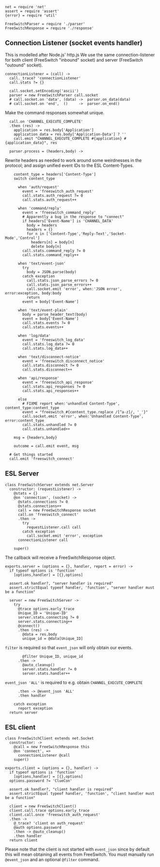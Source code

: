     net = require 'net'
    assert = require 'assert'
    {error} = require 'util'

    FreeSwitchParser = require './parser'
    FreeSwitchResponse = require './response'

Connection Listener (socket events handler)
-------------------------------------------

This is modelled after Node.js' http.js
We use the same connection-listener for both client (FreeSwitch "inbound" socket) and server (FreeSwitch "outound" socket).

    connectionListener = (call) ->
      call._trace? 'connectionListener'
      call.stats ?= {}

      call.socket.setEncoding('ascii')
      parser = new FreeSwitchParser call.socket
      # call.socket.on 'data', (data) ->  parser.on_data(data)
      # call.socket.on 'end',  ()     ->  parser.on_end()

Make the command responses somewhat unique.

      call.on 'CHANNEL_EXECUTE_COMPLETE'
      .then (res) ->
        application = res.body['Application']
        application_data = res.body['Application-Data'] ? ''
        call.emit "CHANNEL_EXECUTE_COMPLETE #{application} #{application_data}", res

      parser.process = (headers,body) ->

Rewrite headers as needed to work around some weirdnesses in the protocol; and assign unified event IDs to the ESL Content-Types.

        content_type = headers['Content-Type']
        switch content_type

          when 'auth/request'
            event = 'freeswitch_auth_request'
            call.stats.auth_request ?= 0
            call.stats.auth_request++

          when 'command/reply'
            event = 'freeswitch_command_reply'
            # Apparently a bug in the response to "connect"
            if headers['Event-Name'] is 'CHANNEL_DATA'
              body = headers
              headers = {}
              for n in ['Content-Type','Reply-Text','Socket-Mode','Control']
                headers[n] = body[n]
                delete body[n]
            call.stats.command_reply ?= 0
            call.stats.command_reply++

          when 'text/event-json'
            try
              body = JSON.parse(body)
            catch exception
              call.stats.json_parse_errors ?= 0
              call.stats.json_parse_errors++
              call.socket.emit 'error', when:'JSON error', error:exception, body:body
              return
            event = body['Event-Name']

          when 'text/event-plain'
            body = parse_header_text(body)
            event = body['Event-Name']
            call.stats.events ?= 0
            call.stats.events++

          when 'log/data'
            event = 'freeswitch_log_data'
            call.stats.log_data ?= 0
            call.stats.log_data++

          when 'text/disconnect-notice'
            event = 'freeswitch_disconnect_notice'
            call.stats.disconnect ?= 0
            call.stats.disconnect++

          when 'api/response'
            event = 'freeswitch_api_response'
            call.stats.api_responses ?= 0
            call.stats.api_responses++

          else
            # FIXME report when:'unhandled Content-Type', content_type:content_type
            event = "freeswitch_#{content_type.replace /[^a-z]/, '_'}"
            call.socket.emit 'error', when:'Unhandled Content-Type', error:content_type
            call.stats.unhandled ?= 0
            call.stats.unhandled++

        msg = {headers,body}

        outcome = call.emit event, msg

      # Get things started
      call.emit 'freeswitch_connect'

ESL Server
----------

    class FreeSwitchServer extends net.Server
      constructor: (requestListener) ->
        @stats = {}
        @on 'connection', (socket) ->
          @stats.connections ?= 0
          @stats.connections++
          call = new FreeSwitchResponse socket
          call.on 'freeswitch_connect'
          .then ->
            try
              requestListener.call call
            catch exception
              call.socket.emit 'error', exception
          connectionListener call

        super()

The callback will receive a FreeSwitchResponse object.

    exports.server = (options = {}, handler, report = error) ->
      if typeof options is 'function'
        [options,handler] = [{},options]

      assert.ok handler?, "server handler is required"
      assert.strictEqual typeof handler, 'function', "server handler must be a function"

      server = new FreeSwitchServer ->
        try
          @trace options.early_trace
          Unique_ID = 'Unique-ID'
          server.stats.connecting ?= 0
          server.stats.connecting++
          @connect()
          .then (res) ->
            @data = res.body
            unique_id = @data[Unique_ID]

`filter` is required so that `event_json` will only obtain our events.

            @filter Unique_ID, unique_id
          .then ->
            @auto_cleanup()
            server.stats.handler ?= 0
            server.stats.handler++

`event_json 'ALL'` is required to e.g. obtain `CHANNEL_EXECUTE_COMPLETE`

          .then -> @event_json 'ALL'
          .then handler

        catch exception
          report exception
      return server

ESL client
----------

    class FreeSwitchClient extends net.Socket
      constructor: ->
        @call = new FreeSwitchResponse this
        @on 'connect', =>
          connectionListener @call
        super()

    exports.client = (options = {}, handler) ->
      if typeof options is 'function'
        [options,handler] = [{},options]
      options.password ?= 'ClueCon'

      assert.ok handler?, "client handler is required"
      assert.strictEqual typeof handler, 'function', "client handler must be a function"

      client = new FreeSwitchClient()
      client.call.trace options.early_trace
      client.call.once 'freeswitch_auth_request'
      .then ->
        @_trace? 'client on auth_request'
        @auth options.password
        .then -> @auto_cleanup()
        .then handler
      return client

Please note that the client is not started with `event_json` since by default this will mean obtaining all events from FreeSwitch.
You must manually run `@event_json` and an optional `@filter` command.
